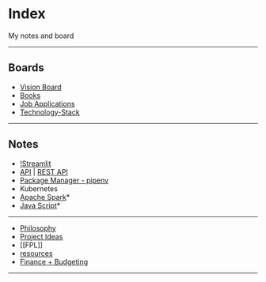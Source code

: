 # Index

My notes and board 

---
## Boards 

- [Vision Board](Notes/Vision%20Board.canvas)
- [Books](Notes/Books/!Books.md)
- [Job Applications](Notes/Job%20Applications.canvas)
- [Technology-Stack](Notes/Technology-Stack.canvas)


---
## Notes

- [!Streamlit](Notes/Streamlit-Notes/!Streamlit.md)
- [API](Notes/Computer-Science/API.md) | [REST API](Notes/Computer-Science/REST%20API.md)
- [Package Manager - pipenv](Package%20Manager%20-%20pipenv.md)
- Kubernetes
- [Apache Spark](Notes/Computer-Science/Apache%20Spark.md)*
- [Java Script](Notes/Computer-Science/Java%20Script.md)*

----
- [Philosophy](Notes/Philosophy.md)
- [Project Ideas](Notes/Project%20Ideas.md)
- [[FPL]]
- [resources](Notes/resources.md)
- [Finance + Budgeting](Notes/Finance%20+%20Budgeting.md)

---